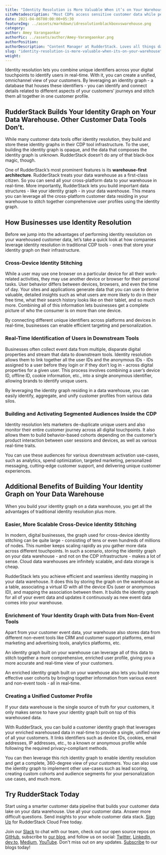 ```yaml
---
title: "Identity Resolution is More Valuable When it’s on Your Warehouse"
siteMetadescription: "Most CDPs access sensitive customer data while performing identitiy resolution. RudderStack allows you to perform identity resolution while saving all the data on YOUR warehouse- this blog explains how."
date: 2021-04-06T00:00:00+05:30
featureImg: ../assets/markdown/idresolutionblackboxvswarehouse.png
category:
author: Amey Varangaonkar
authorPic: ../assets/author/Amey-Varangaonkar.png
authorPosition:
authorDescription: "Content Manager at RudderStack. Loves all things data. Manchester United, music, and sci-fi fan, among other things."
slug: "identity-resolution-is-more-valuable-when-its-on-your-warehouse"
weight: 
---
```


Identity resolution lets you combine unique identifiers across your digital touchpoints to identify users in real-time. With it, you can create a unified, omnichannel view of your customers. By leveraging an identity graph - a database that houses these identifiers - you can identify and connect details related to different aspects of your customers’ journeys and stitch them all together in one customer profile.


## RudderStack Builds Your Identity Graph on Your Data Warehouse. Other Customer Data Tools Don’t.

While many customer data tools offer identity resolution, they build and store these identity graphs in their CDP tool infrastructure. To the user, building the identity graph is opaque, and the data that composes the identity graph is unknown. RudderStack doesn’t do any of that black-box magic, though.

One of RudderStack’s most prominent features is its **warehouse-first architecture**. RudderStack treats your data warehouse as a first-class citizen. So you can send all your cross-platform data to your warehouse in real-time. More importantly, RudderStack lets you build important data structures - like your identity graph - in your data warehouse. This means you can leverage all the cross-platform customer data residing in your warehouse to stitch together comprehensive user profiles using the identity graph.


## How Businesses use Identity Resolution

Before we jump into the advantages of performing identity resolution on your warehoused customer data, let’s take a quick look at how companies leverage identity resolution in traditional CDP tools - ones that store your identity graph on their infrastructure.


### Cross-Device Identity Stitching

While a user may use one browser on a particular device for all their work-related activities, they may use another device or browser for their personal tasks. User behavior differs between devices, browsers, and even the time of day. Your sites and applications generate data that you can use to derive valuable, detailed insights such as what users are more likely to do in their free time, what their search history looks like on their tablet, and so much more. Combining all of this information lets businesses get a complete picture of who the consumer is on more than one device.

By connecting different unique identifiers across platforms and devices in real-time, businesses can enable efficient targeting and personalization.


### Real-Time Identification of Users in Downstream Tools

Businesses often collect event data from multiple, disparate digital properties and stream that data to downstream tools. Identity resolution allows them to link together all the user IDs and the anonymous IDs - IDs assigned to a user before they login or if they don’t log in - across digital properties for a given user. This process involves combining a user’s device ID, offline ID, cookie information, etc., into a single anonymous identifier, allowing brands to identify unique users.

By leveraging the identity graph residing in a data warehouse, you can easily identify, aggregate, and unify customer profiles from various data silos.


### Building and Activating Segmented Audiences Inside the CDP

Identity resolution lets marketers de-duplicate unique users and also monitor their entire customer journey across all digital touchpoints. It also allows them to build behavior-based cohorts depending on the customer’s product interaction between user sessions and devices, as well as various real-time traits.

You can use these audiences for various downstream activation use-cases, such as analytics, spend optimization, targeted marketing, personalized messaging, cutting-edge customer support, and delivering unique customer experiences.


## Additional Benefits of Building Your Identity Graph on Your Data Warehouse

When you build your identity graph on a data warehouse, you get all the advantages of traditional identity resolution plus more.


### Easier, More Scalable Cross-Device Identity Stitching

In modern, digital businesses, the graph used for cross-device identity stitching can be quite large - consisting of tens or even hundreds of millions of nodes. This number keeps scaling rapidly as you gather more data across different touchpoints. In such a scenario, storing the identity graph on your data warehouse - and not on the CDP infrastructure - makes a lot of sense. Cloud data warehouses are infinitely scalable, and data storage is cheap.

RudderStack lets you achieve efficient and seamless identity mapping in your data warehouse. It does this by storing the graph on the warehouse as a table, associating a virtual ID with all the device IDs (user or anonymous ID), and mapping the association between them. It builds the identity graph for all of your event data and updates it continuously as new event data comes into your warehouse.


### Enrichment of Your Identity Graph with Data from Non-Event Tools

Apart from your customer event data, your warehouse also stores data from different non-event tools like CRM and customer support platforms, email marketing and advertising tools, analytics platforms, etc. 

An identity graph built on your warehouse can leverage all of this data to stitch together a more comprehensive, enriched user profile, giving you a more accurate and real-time view of your customers.

An enriched identity graph built on your warehouse also lets you build more effective user cohorts by bringing together information from various event and non-event tools - all in real-time.


### Creating a Unified Customer Profile

If your data warehouse is the single source of truth for your customers, it only makes sense to have your identity graph built on top of this warehoused data.

With RudderStack, you can build a customer identity graph that leverages your enriched warehoused data in real-time to provide a single, unified view of all your customers. It links identifiers such as device IDs, cookies, email addresses, IP addresses, etc., to a known or anonymous profile while following the required privacy-compliant methods.

You can then leverage this rich identity graph to enable identity resolution and get a complete, 360-degree view of your customers. You can also use the identity graph to implement other use-cases such as lead scoring, creating custom cohorts and audience segments for your personalization use cases, and much more.


## Try RudderStack Today

Start using a smarter customer data pipeline that builds your customer data lake on your data warehouse. Use all your customer data. Answer more difficult questions. Send insights to your whole customer data stack. [Sign Up](https://app.rudderlabs.com/signup?type=freetrial) for RudderStack Cloud Free today.




Join our [Slack](https://resources.rudderstack.com/join-rudderstack-slack) to chat with our team, check out our open source repos on [GitHub](https://github.com/rudderlabs), subscribe to [our blog](https://rudderstack.com/blog/), and follow us on social: [Twitter](https://twitter.com/RudderStack), [LinkedIn](https://www.linkedin.com/company/rudderlabs/), [dev.to](https://dev.to/rudderstack), [Medium](https://rudderstack.medium.com/), [YouTube](https://www.youtube.com/channel/UCgV-B77bV_-LOmKYHw8jvBw). Don't miss out on any updates. [Subscribe](https://rudderstack.com/blog/) to our blogs today!
